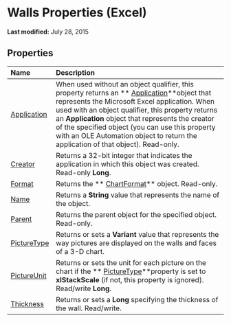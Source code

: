 
# Walls Properties (Excel)

 **Last modified:** July 28, 2015


## Properties



|**Name**|**Description**|
|:-----|:-----|
| [Application](306ae3d9-2c61-50c6-92dd-2921911635ca.md)|When used without an object qualifier, this property returns an  ** [Application](19b73597-5cf9-4f56-8227-b5211f657f6f.md)**object that represents the Microsoft Excel application. When used with an object qualifier, this property returns an  **Application** object that represents the creator of the specified object (you can use this property with an OLE Automation object to return the application of that object). Read-only.|
| [Creator](f13cd852-4558-34fd-13c0-1751323459db.md)|Returns a 32-bit integer that indicates the application in which this object was created. Read-only  **Long**.|
| [Format](5ebe74b5-19b7-ac17-e24e-788a47dbb767.md)|Returns the  ** [ChartFormat](edac71b7-ed38-6658-2cbf-6493dc1ad3ed.md)** object. Read-only.|
| [Name](e30d68f8-ca73-fa75-1bda-78fa1387e7b4.md)|Returns a  **String** value that represents the name of the object.|
| [Parent](9fbe4071-2a9d-ffc3-2917-6b1fce69e1d9.md)|Returns the parent object for the specified object. Read-only.|
| [PictureType](832115e2-1711-9952-d845-d56aa16808cd.md)|Returns or sets a  **Variant** value that represents the way pictures are displayed on the walls and faces of a 3-D chart.|
| [PictureUnit](70c962a0-c21f-2354-b2e0-de00c84566d9.md)|Returns or sets the unit for each picture on the chart if the  ** [PictureType](832115e2-1711-9952-d845-d56aa16808cd.md)**property is set to  **xlStackScale** (if not, this property is ignored). Read/write **Long**.|
| [Thickness](b26340d2-e6fc-88cf-47af-b0e0250c492e.md)|Returns or sets a  **Long** specifying the thickness of the wall. Read/write.|
